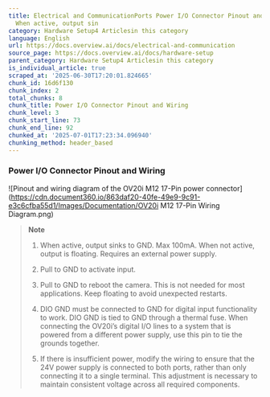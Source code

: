 ```yaml
---
title: Electrical and CommunicationPorts Power I/O Connector Pinout and Wiring Note
  When active, output sin
category: Hardware Setup4 Articlesin this category
language: English
url: https://docs.overview.ai/docs/electrical-and-communication
source_page: https://docs.overview.ai/docs/hardware-setup
parent_category: Hardware Setup4 Articlesin this category
is_individual_article: true
scraped_at: '2025-06-30T17:20:01.824665'
chunk_id: 16d6f130
chunk_index: 2
total_chunks: 8
chunk_title: Power I/O Connector Pinout and Wiring
chunk_level: 3
chunk_start_line: 73
chunk_end_line: 92
chunked_at: '2025-07-01T17:23:34.096940'
chunking_method: header_based
---
```


### Power I/O Connector Pinout and Wiring

![Pinout and wiring diagram of the OV20i M12 17-Pin power connector](https://cdn.document360.io/863daf20-40fe-49e9-9c91-e3c6cfba55d1/Images/Documentation/OV20i M12 17-Pin Wiring Diagram.png)

> **Note**
> 
>   1. When active, output sinks to GND. Max 100mA. When not active, output is floating. Requires an external power supply.
> 
>   2. Pull to GND to activate input.
> 
>   3. Pull to GND to reboot the camera. This is not needed for most applications. Keep floating to avoid unexpected restarts.
> 
>   4. DIO GND must be connected to GND for digital input functionality to work. DIO GND is tied to GND through a thermal fuse. When connecting the OV20i’s digital I/O lines to a system that is powered from a different power supply, use this pin to tie the grounds together.
> 
>   5. If there is insufficient power, modify the wiring to ensure that the 24V power supply is connected to both ports, rather than only connecting it to a single terminal. This adjustment is necessary to maintain consistent voltage across all required components.
> 
> 

